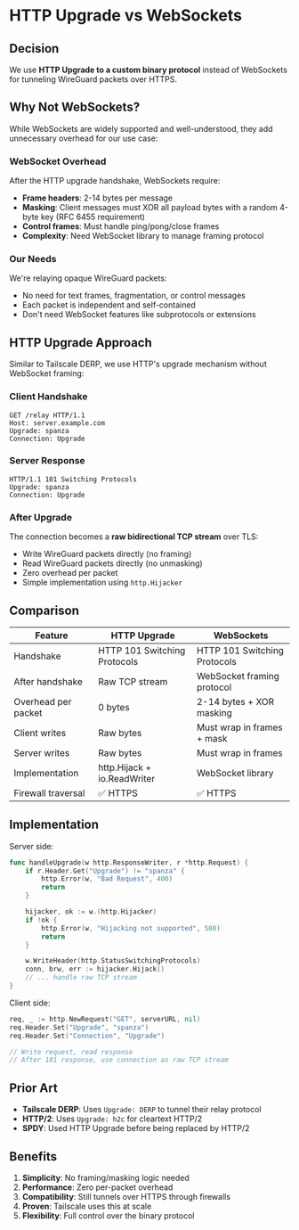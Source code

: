 # HTTP Upgrade vs WebSockets

## Decision

We use **HTTP Upgrade to a custom binary protocol** instead of WebSockets for tunneling WireGuard packets over HTTPS.

## Why Not WebSockets?

While WebSockets are widely supported and well-understood, they add unnecessary overhead for our use case:

### WebSocket Overhead

After the HTTP upgrade handshake, WebSockets require:
- **Frame headers**: 2-14 bytes per message
- **Masking**: Client messages must XOR all payload bytes with a random 4-byte key (RFC 6455 requirement)
- **Control frames**: Must handle ping/pong/close frames
- **Complexity**: Need WebSocket library to manage framing protocol

### Our Needs

We're relaying opaque WireGuard packets:
- No need for text frames, fragmentation, or control messages
- Each packet is independent and self-contained
- Don't need WebSocket features like subprotocols or extensions

## HTTP Upgrade Approach

Similar to Tailscale DERP, we use HTTP's upgrade mechanism without WebSocket framing:

### Client Handshake
```http
GET /relay HTTP/1.1
Host: server.example.com
Upgrade: spanza
Connection: Upgrade
```

### Server Response
```http
HTTP/1.1 101 Switching Protocols
Upgrade: spanza
Connection: Upgrade
```

### After Upgrade

The connection becomes a **raw bidirectional TCP stream** over TLS:
- Write WireGuard packets directly (no framing)
- Read WireGuard packets directly (no unmasking)
- Zero overhead per packet
- Simple implementation using `http.Hijacker`

## Comparison

| Feature | HTTP Upgrade | WebSockets |
|---------|--------------|------------|
| Handshake | HTTP 101 Switching Protocols | HTTP 101 Switching Protocols |
| After handshake | Raw TCP stream | WebSocket framing protocol |
| Overhead per packet | 0 bytes | 2-14 bytes + XOR masking |
| Client writes | Raw bytes | Must wrap in frames + mask |
| Server writes | Raw bytes | Must wrap in frames |
| Implementation | http.Hijack + io.ReadWriter | WebSocket library |
| Firewall traversal | ✅ HTTPS | ✅ HTTPS |

## Implementation

Server side:
```go
func handleUpgrade(w http.ResponseWriter, r *http.Request) {
    if r.Header.Get("Upgrade") != "spanza" {
        http.Error(w, "Bad Request", 400)
        return
    }

    hijacker, ok := w.(http.Hijacker)
    if !ok {
        http.Error(w, "Hijacking not supported", 500)
        return
    }

    w.WriteHeader(http.StatusSwitchingProtocols)
    conn, brw, err := hijacker.Hijack()
    // ... handle raw TCP stream
}
```

Client side:
```go
req, _ := http.NewRequest("GET", serverURL, nil)
req.Header.Set("Upgrade", "spanza")
req.Header.Set("Connection", "Upgrade")

// Write request, read response
// After 101 response, use connection as raw TCP stream
```

## Prior Art

- **Tailscale DERP**: Uses `Upgrade: DERP` to tunnel their relay protocol
- **HTTP/2**: Uses `Upgrade: h2c` for cleartext HTTP/2
- **SPDY**: Used HTTP Upgrade before being replaced by HTTP/2

## Benefits

1. **Simplicity**: No framing/masking logic needed
2. **Performance**: Zero per-packet overhead
3. **Compatibility**: Still tunnels over HTTPS through firewalls
4. **Proven**: Tailscale uses this at scale
5. **Flexibility**: Full control over the binary protocol
